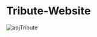 # Tribute-Website

![apjTribute](https://user-images.githubusercontent.com/98866910/204124155-521b2eec-6fb8-4da7-b871-4af9cef9e65d.JPG)
